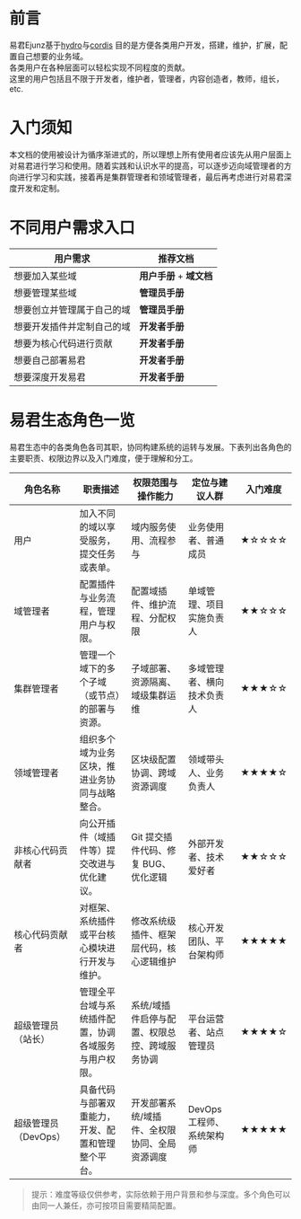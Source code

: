 # 前言
易君Ejunz基于[hydro](https://github.com/hydro-dev/Hydro)与[cordis](https://github.com/cordiverse/cordis)
目的是方便各类用户开发，搭建，维护，扩展，配置自己想要的业务域。  
各类用户在各种层面可以轻松实现不同程度的贡献。   
这里的用户包括且不限于开发者，维护者，管理者，内容创造者，教师，组长，etc.

# 入门须知
本文档的使用被设计为循序渐进式的，所以理想上所有使用者应该先从用户层面上对易君进行学习和使用。随着实践和认识水平的提高，可以逐步迈向域管理者的方向进行学习和实践，接着再是集群管理者和领域管理者，最后再考虑进行对易君深度开发和定制。

# 不同用户需求入口
| 用户需求                                           | 推荐文档                 |
|----------------------------------------------------|--------------------------|
| 想要加入某些域                                     | **用户手册** + **域文档** |
| 想要管理某些域                                     | **管理员手册**           |
| 想要创立并管理属于自己的域                         | **管理员手册**           |
| 想要开发插件并定制自己的域                         | **开发者手册**           |
| 想要为核心代码进行贡献                             | **开发者手册**           |
| 想要自己部署易君                                   | **开发者手册**           |
| 想要深度开发易君                                   | **开发者手册**           |

# 易君生态角色一览

易君生态中的各类角色各司其职，协同构建系统的运转与发展。下表列出各角色的主要职责、权限边界以及入门难度，便于理解和分工。

| 角色名称               | 职责描述                                                                 | 权限范围与操作能力                                          | 定位与建议人群                     | 入门难度 |
|------------------------|--------------------------------------------------------------------------|-------------------------------------------------------------|------------------------------------|----------|
| 用户                   | 加入不同的域以享受服务，提交任务或表单。                                 | 域内服务使用、流程参与                                     | 业务使用者、普通成员               | ★☆☆☆☆    |
| 域管理者               | 配置插件与业务流程，管理用户与权限。                                     | 配置域插件、维护流程、分配权限                             | 单域管理、项目实施负责人           | ★★☆☆☆    |
| 集群管理者             | 管理一个域下的多个子域（或节点）的部署与资源。         | 子域部署、资源隔离、域级集群运维                          | 多域管理者、横向技术负责人         | ★★★☆☆    |
| 领域管理者             | 组织多个域为业务区块，推进业务协同与战略整合。                             | 区块级配置协调、跨域资源调度                               | 领域带头人、业务负责人             | ★★★★☆    |
| 非核心代码贡献者       | 向公开插件（域插件等）提交改进与优化建议。                               | Git 提交插件代码、修复 BUG、优化逻辑                       | 外部开发者、技术爱好者             | ★★☆☆☆    |
| 核心代码贡献者         | 对框架、系统插件或平台核心模块进行开发与维护。                           | 修改系统级插件、框架层代码，核心逻辑维护                   | 核心开发团队、平台架构师           | ★★★★★    |
| 超级管理员（站长）     | 管理全平台域与系统插件配置，协调各域服务与用户权限。                     | 系统/域插件启停与配置、权限总控、跨域服务协调             | 平台运营者、站点管理员             | ★★★★☆    |
| 超级管理员（DevOps）   | 具备代码与部署双重能力，开发、配置和管理整个平台。                       | 开发部署系统/域插件、全权限协同、全局资源调度              | DevOps 工程师、系统架构师           | ★★★★★    |

> 提示：难度等级仅供参考，实际依赖于用户背景和参与深度。多个角色可以由同一人兼任，亦可按项目需要精简配置。
